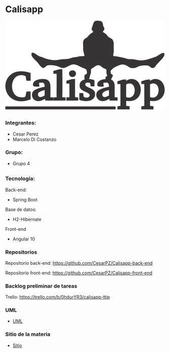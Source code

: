 # Calisapp


![Image text](https://github.com/CesarPZ/Calisapp/blob/main/images/calisapp.png)


##
### Integrantes:
+   Cesar Perez
+   Marcelo Di Costanzo

### Grupo:
+   Grupo  4

##
### Tecnología: 

Back-end:

* Spring Boot

Base de datos:
* H2-Hibernate

Front-end

* Angular 10

### Repositorios

Repositorio back-end: https://github.com/CesarPZ/Calisapp-back-end

Repositorio front-end: https://github.com/CesarPZ/Calisapp-front-end

### Backlog preliminar de tareas

Trello: https://trello.com/b/0hdurYR3/calisapp-ttip

### UML
+   [ UML ][1]
   
### Sitio de la materia

+   [ Sitio ][2]

[1]: https://app.diagrams.net/#G1RPd-QFSuYX4LV-AEdjeGxkhBZwdj3J9T
[2]: https://unq-tip.weebly.com/


